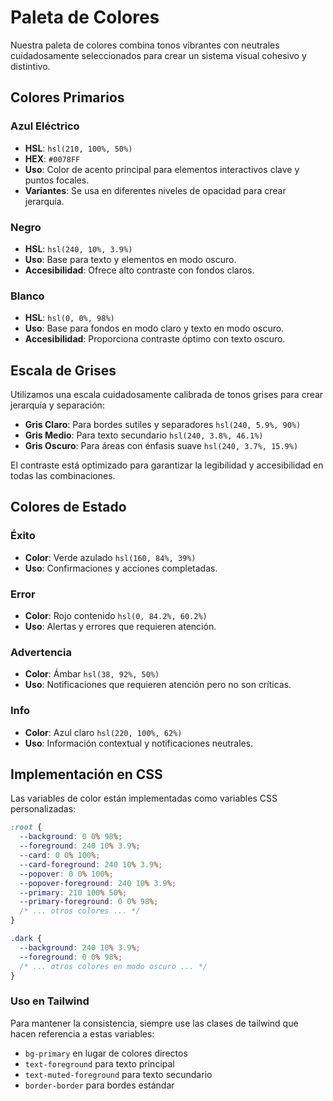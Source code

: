 
# Paleta de Colores

Nuestra paleta de colores combina tonos vibrantes con neutrales cuidadosamente seleccionados para crear un sistema visual cohesivo y distintivo.

## Colores Primarios

### Azul Eléctrico
- **HSL**: `hsl(210, 100%, 50%)`
- **HEX**: `#0078FF`
- **Uso**: Color de acento principal para elementos interactivos clave y puntos focales.
- **Variantes**: Se usa en diferentes niveles de opacidad para crear jerarquía.

### Negro
- **HSL**: `hsl(240, 10%, 3.9%)`
- **Uso**: Base para texto y elementos en modo oscuro.
- **Accesibilidad**: Ofrece alto contraste con fondos claros.

### Blanco
- **HSL**: `hsl(0, 0%, 98%)`
- **Uso**: Base para fondos en modo claro y texto en modo oscuro.
- **Accesibilidad**: Proporciona contraste óptimo con texto oscuro.

## Escala de Grises

Utilizamos una escala cuidadosamente calibrada de tonos grises para crear jerarquía y separación:

- **Gris Claro**: Para bordes sutiles y separadores `hsl(240, 5.9%, 90%)`
- **Gris Medio**: Para texto secundario `hsl(240, 3.8%, 46.1%)`
- **Gris Oscuro**: Para áreas con énfasis suave `hsl(240, 3.7%, 15.9%)`

El contraste está optimizado para garantizar la legibilidad y accesibilidad en todas las combinaciones.

## Colores de Estado

### Éxito
- **Color**: Verde azulado `hsl(160, 84%, 39%)`
- **Uso**: Confirmaciones y acciones completadas.

### Error
- **Color**: Rojo contenido `hsl(0, 84.2%, 60.2%)`
- **Uso**: Alertas y errores que requieren atención.

### Advertencia
- **Color**: Ámbar `hsl(38, 92%, 50%)`
- **Uso**: Notificaciones que requieren atención pero no son críticas.

### Info
- **Color**: Azul claro `hsl(220, 100%, 62%)`
- **Uso**: Información contextual y notificaciones neutrales.

## Implementación en CSS

Las variables de color están implementadas como variables CSS personalizadas:

```css
:root {
  --background: 0 0% 98%;
  --foreground: 240 10% 3.9%;
  --card: 0 0% 100%;
  --card-foreground: 240 10% 3.9%;
  --popover: 0 0% 100%;
  --popover-foreground: 240 10% 3.9%;
  --primary: 210 100% 50%;
  --primary-foreground: 0 0% 98%;
  /* ... otros colores ... */
}

.dark {
  --background: 240 10% 3.9%;
  --foreground: 0 0% 98%;
  /* ... otros colores en modo oscuro ... */
}
```

### Uso en Tailwind

Para mantener la consistencia, siempre use las clases de tailwind que hacen referencia a estas variables:

- `bg-primary` en lugar de colores directos
- `text-foreground` para texto principal
- `text-muted-foreground` para texto secundario
- `border-border` para bordes estándar
